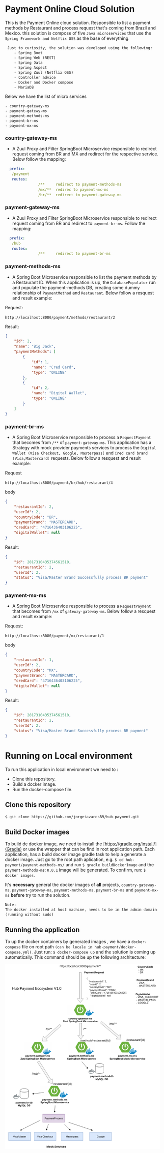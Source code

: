 # Payment Online Cloud Solution

This is the Payment Online cloud solution. Responsible to list a payment methods by Restaurant and process request that's coming from Brazil and Mexico. this solution is compose of five `Java microservices` that use the `Spring Framework and Netflix OSS` as the base of everything.

 ```
  Just to curiosity, the solution was developed using the following:
	 - Spring Boot
	 - Spring Web (REST)
	 - Spring Data
	 - Spring Aspect
	 - Spring Zuul (Netflix OSS)
	 - Controller advice
	 - Docker and Docker compose
	 - MariaDB
 ```

Below we have the list of micro services

 ``` 
 - country-gateway-ms
 - payment-gatewy-ms
 - payment-methods-ms
 - payment-br-ms
 - payment-mx-ms
 ```

### country-gateway-ms
* A Zuul Proxy and Filter SpringBoot Microservice responsible to redirect request coming from BR and MX and redirect for the respective service. Below follow the mapping:
 ```yaml
   prefix: 
   	/payment
   	routes:
	            /**     redirect to payment-methods-ms
	            /mx/**  redirec to payment-mx-ms
	            /br/**  redirect to payment-gateway-ms 
```

### payment-gateway-ms
* A Zuul Proxy and Filter SpringBoot Microservice responsible to redirect request coming from BR and redirect to `payment-br-ms`. Follow the mapping:

 ```yaml
   prefix: 
   	/hub
   	routes:
	            /**     redirect to payment-br-ms
```

### payment-methods-ms
* A Spring Boot Microservice responsible to list the payment methods by a Restaurant ID. When this application is up, the `DatabasePopulator` run and populate the payment-methods DB, creating some dummy relationship of `PaymentMethod` and `Restaurant`. Below follow a resquest and result example:

Request:

`http://localhost:8080/payment/methods/restaurant/2`

Result:
```json
{
    "id": 2,
    "name": "Big Jack",
    "paymentMethods": [
        {
            "id": 1,
            "name": "Cred Card",
            "type": "ONLINE"
        },
        {
            "id": 2,
            "name": "Digital Wallet",
            "type": "ONLINE"
        }
    ]
}
```

### payment-br-ms
* A Spring Boot Microservice responsible to process a `RequestPayment` that becomes from `/**` of `payment-gateway-ms`. This application has a Strategy with mock provider payments services to process the `Digital Wallet (Visa Checkout, Google, Masterpass)` and `Cred card brand (Visa,Mastercard)` requests. Below follow a resquest and result example:

Request

```http://localhost:8080/payment/br/hub/restaurant/4```

body
```json
{
	"restaurantId": 2,
	"userId": 2,
	"countryCode": "BR",
	"paymentBrand": "MASTERCARD",
	"credCard": "4716436403106225",
	"digitalWallet": null
}
```

Result:
```json
{
    "id": 2817310435374561510,
    "restaurantId": 2,
    "userId": 2,
    "status": "Visa/Master Brand Successfully process BR payment"
}
```

### payment-mx-ms
* A Spring Boot Microservice responsible to process a `RequestPayment` that becomes from `/mx` of `gateway-gateway-ms`. Below follow a resquest and result example:

Request:

```http://localhost:8080/payment/mx/restaurant/1```

body
```json
{
	"restaurantId": 1,
	"userId": 2,
	"countryCode": "MX",
	"paymentBrand": "MASTERCARD",
	"credCard": "4716436403106225",
	"digitalWallet": null
}
```

Result:
```json
{
    "id": 2817310435374561510,
    "restaurantId": 2,
    "userId": 2,
    "status": "Visa/Master Brand Successfully process BR payment"
}
```

# Running on Local environment

To run this application in local environment we need to :

 * Clone this repository.
 * Build a docker image. 
 * Run the docker-compose file.
 

## Clone this repository

`$ git clone https://github.com/jorgetavares89/hub-payment.git`

## Build Docker images

To build de docker image, we need to install the [https://gradle.org/install/](Gradle) or use the wrapper that can be find in root application path. Each application, has a build docker image gradle task to help a generate a docker image. Just go to the root path aplication, e.g. `$ cd hub-payment/payment-methods-ms/` and run `$ gradle buildDockerImage` and the `payment-methods-ms:0.0.1` image will be generated. To confirm, run: `$ docker images`.

It's **necessary** general the docker images of **all** projects, `country-gateway-ms`, `payment-gateway-ms`, `payment-methods-ms`, `payment-br-ms` and `payment-mx-ms` **before** try to run the solution.

	Note: 
	The docker installed at host machine, needs to be in the admin domain (running without sudo)
	
## Running the application

To up the docker containers by generated images , we have a `docker-compose` file on root path `(can be locale in hub-payment/docker-compose.yml)`.  Just run:  `$ docker-compose up` and the solution is coming up automatically. This command should be up the following architecture:

<p align="center"><img src="https://github.com/jorgetavares89/hub-payment/blob/master/HubPPayment.png"/></p>



